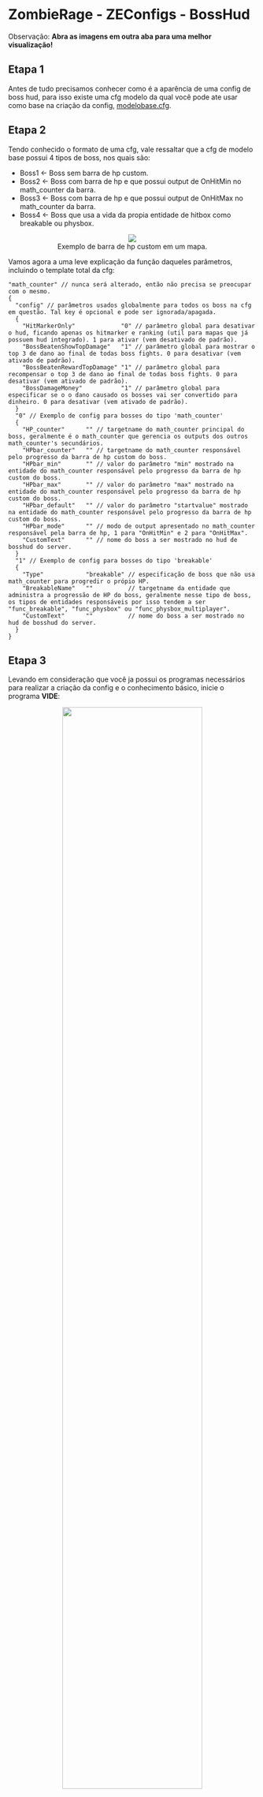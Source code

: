 # ZombieRage - ZEConfigs - BossHud
Observação: **Abra as imagens em outra aba para uma melhor visualização!**

## Etapa 1
Antes de tudo precisamos conhecer como é a aparência de uma config de boss hud, para isso existe uma cfg modelo da qual você pode ate usar como base na criação da config, [modelobase.cfg](/ZEConfigs/bosshud/modelobase.cfg).

## Etapa 2
Tendo conhecido o formato de uma cfg, vale ressaltar que a cfg de modelo base possui 4 tipos de boss, nos quais são:
- Boss1 <- Boss sem barra de hp custom. 
- Boss2 <- Boss com barra de hp e que possui output de OnHitMin no math_counter da barra.
- Boss3 <- Boss com barra de hp e que possui output de OnHitMax no math_counter da barra.
- Boss4 <- Boss que usa a vida da propia entidade de hitbox como breakable ou physbox.

<p align="center">
  <img src="http://fastdl.zrage.com.br/misc/githubfiles/public/bosshud_1.png" /><br>
  Exemplo de barra de hp custom em um mapa.
</p>

Vamos agora a uma leve explicação da função daqueles parâmetros, incluindo o template total da cfg:
```
"math_counter" // nunca será alterado, então não precisa se preocupar com o mesmo.
{
  "config" // parâmetros usados globalmente para todos os boss na cfg em questão. Tal key é opcional e pode ser ignorada/apagada.
  {
    "HitMarkerOnly"             "0"	// parâmetro global para desativar o hud, ficando apenas os hitmarker e ranking (util para mapas que já possuem hud integrado). 1 para ativar (vem desativado de padrão).
    "BossBeatenShowTopDamage"   "1"	// parâmetro global para mostrar o top 3 de dano ao final de todas boss fights. 0 para desativar (vem ativado de padrão). 	
    "BossBeatenRewardTopDamage" "1"	// parâmetro global para recompensar o top 3 de dano ao final de todas boss fights. 0 para desativar (vem ativado de padrão).
    "BossDamageMoney"           "1"	// parâmetro global para especificar se o o dano causado os bosses vai ser convertido para dinheiro. 0 para desativar (vem ativado de padrão).
  }
  "0" // Exemplo de config para bosses do tipo 'math_counter'
  {
    "HP_counter"      "" // targetname do math_counter principal do boss, geralmente é o math_counter que gerencia os outputs dos outros math_counter's secundários.
    "HPbar_counter"   "" // targetname do math_counter responsável pelo progresso da barra de hp custom do boss. 	
    "HPbar_min"       "" // valor do parâmetro "min" mostrado na entidade do math_counter responsável pelo progresso da barra de hp custom do boss. 	
    "HPbar_max"       "" // valor do parâmetro "max" mostrado na entidade do math_counter responsável pelo progresso da barra de hp custom do boss. 	
    "HPbar_default"   "" // valor do parâmetro "startvalue" mostrado na entidade do math_counter responsável pelo progresso da barra de hp custom do boss. 		
    "HPbar_mode"      "" // modo de output apresentado no math_counter responsável pela barra de hp, 1 para "OnHitMin" e 2 para "OnHitMax".	
    "CustomText"      "" // nome do boss a ser mostrado no hud de bosshud do server.
  }
  "1" // Exemplo de config para bosses do tipo 'breakable'
  {
    "Type"            "breakable" // especificação de boss que não usa math_counter para progredir o própio HP.
    "BreakableName"   ""          // targetname da entidade que administra a progressão de HP do boss, geralmente nesse tipo de boss, os tipos de entidades responsáveis por isso tendem a ser "func_breakable", "func_physbox" ou "func_physbox_multiplayer".
    "CustomText"      ""          // nome do boss a ser mostrado no hud de bosshud do server.
  }
}
```

## Etapa 3
Levando em consideração que você ja possui os programas necessários para realizar a criação da config e o conhecimento básico, inicie o programa **VIDE**:
<p align="center">
  <img src="http://fastdl.zrage.com.br/misc/githubfiles/public/geral_1.png" width="75%" /><br>
</p>

Após isso vá ate a aba **TOOLS** e logo em seguida **ENTITY LUMP EDITOR**:
<p align="center">
  <img src="http://fastdl.zrage.com.br/misc/githubfiles/public/geral_2.png" width="75%" /><br>
</p>

Após isso vá ate a aba **FILE**, depois **OPEN**, localize o mapa em questão e selecione-o:
<p align="center">
  <img src="http://fastdl.zrage.com.br/misc/githubfiles/public/geral_3.png" width="75%" /><br>
</p>

### Criando uma cfg para boss do tipo math_counter
Após isso todas as entidades do mapa selecionado vão ser listadas, porém o que buscamos são apenas as entidades de vida dos bosses ou seja `"math_counter"` ou `"func_breakable/physbox"` por exemplo, então vamos procurar por um destes através do **FILTER OPTIONS**:
<p align="center">
  <img src="http://fastdl.zrage.com.br/misc/githubfiles/public/bosshud_5.png" width="75%" /><br>
</p>

Realizamos a busca e achamos alguns bosses que progridem sua vida através de `math_counter`, se temos a informação de que o boss não possui barra de HP custom, então todos os parâmetros **"HPbar"** na cfg serão desconsiderados, nesse caso você so vai usar o targetname do counter de HP principal e o nome do boss para este tipo de boss.<br>
Agora se o Boss possui barra de HP custom que é o caso do mapa mostrado acima, então vamos precisar achar o `math_counter` principal e o `math_counter` que progride a barra de hp, se acharmos estes 2, teremos tudo de que precisamos.

Vamos procurar então pelas informações que precisamos para este tipo de boss, já que eu procuro por um boss específico chamado *"pirate"*, vou digitar na barra de filtragem por *"pirate_hp"* para tentar achar o `math_counter` principal que é o counter que administra os outros:
<p align="center">
  <img src="http://fastdl.zrage.com.br/misc/githubfiles/public/bosshud_6.png" width="75%" /><br>
</p>

Como se pode observar pelos outputs deste `math_counter`, ele é o nosso counter principal pois ele administra outro counter de hp backup e outro counter responsável por certos eventos do boss, logo vamos adicionar o targetname *"pirate_counter"* no parâmetro **"HP_counter"** da nossa cfg.

Agora precisamos do `math_counter` responsável pela barra de hp, achar esse counter é a parte mais facil pois este counter é responsável por matar todas as entidades do boss quando a barra de hp do mesmo é zerada, logo vamos procurar por um counter que possua outputs responsáveis por matar as entidades do boss:
<p align="center">
  <img src="http://fastdl.zrage.com.br/misc/githubfiles/public/bosshud_7.png" width="75%" /><br>
</p>

Como se pode observar pelos outputs de Kill deste `math_counter`, ele é o counter responsável pela barra de hp, logo vamos adicionar o targetname *"pirate_hp_iterations"* ao parâmetro **"HPbar_counter"** da nossa cfg.

Agora so falta o resto das informações sobre os parâmetros **"HPbar"**, estes que serão encontrados também no `math_counter` responsável pela barra de HP:
```
  "HPbar_min"  será definido pelo valor "0" através do parâmetro "min" 
  "HPbar_max"  será definido pelo valor "5" através do parâmetro "max" 
  "HPbar_default"  será definido pelo valor "5" através do parâmetro "startvalue"
  "HPbar_mode" será definido pelo valor "1" por ter outputs do tipo "OnHitMin"
  "CustomText"  será o definido pelo nome do nosso boss que será "pirate"
```

Pronto, seguindo estes passos ate o momento, você finalizou a cfg de um boss que usa barra de hp custom.

### Criando uma cfg para boss do tipo breakable
Caso o boss não utilize `math_counter`, ele será do tipo **"breakable"**, ou seja precisamos achar um boss que administre a própia vida através de um `func_breakable`, `func_physbox` ou `func_physxbox_multiplayer`:
<p align="center">
  <img src="http://fastdl.zrage.com.br/misc/githubfiles/public/bosshud_8.png" width="75%" /><br>
</p>

Realizamos a busca e achamos um boss que progride sua vida através de `func_breakable`, então ja podemos especificá-lo como tipo **"breakable"** juntamente com o seu targetname na nossa cfg.

### Finalizando a cfg dos bosses
Enfim todas informações de que precisamos para esse tipo de boss apareceram, pois sabemos o targetname e sabemos que tipo de boss é, então vamos anotar na nossa config:
<p align="center">
  <img src="http://fastdl.zrage.com.br/misc/githubfiles/public/bosshud_9.png" width="75%" /><br>
</p>

Agora so falta o nome do boss para inserir no parâmetro **"CustomText"**, dá para descobrir isso facilmente através de uma leve pesquisada com o targetname do breakable no **FILTER OPTIONS**:
<p align="center">
  <img src="http://fastdl.zrage.com.br/misc/githubfiles/public/bosshud_10.png" width="75%" /><br>
</p>

Como se pode observar, achamos uma entidade chamada BossEnds e ele possui um output com uma mensagem de chat nos dizendo o nome do boss, *BUTTERFLY*.

## Etapa 4
Agora possuimos todas as informações de que precisamos acerca dos determinados tipos de boss.
Vamos então fazer uma copia local da nossa [modelobase.cfg](/ZEConfigs/bosshud/modelobase.cfg) e colocar todas as informações de que temos sobre os Bosses.

Você deve fazer isso para todos os bosses do mapa, quando finalmente terminar o trabalho, você deve salvar em formato CFG com o nome do mapa em questão, por exemplo **ze_shroomforest_p6.cfg**:
<p align="center">
  <img src="http://fastdl.zrage.com.br/misc/githubfiles/public/bosshud_11.png" width="75%" /><br>
</p>
